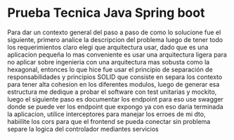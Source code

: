 # Prueba Tecnica Java Spring boot

Para dar un contexto general del paso a paso de como lo solucione
fue el siguiente, primero analice la descripcion del problema luego de tener
todo los requerimientos claro elegi que arquitectura usar, dado que es una 
aplicacion pequeña lo mas conveniente es usar una arquitectura ligera para no aplicar
sobre ingenieria con una arquitectura mas sobusta como la hexagonal, entonces
lo que hice fue usar el principio de separación de responsabilidades y principios SOLID
que consiste en separa los contexto para tener alta cohesion en los diferentes modulos,
luego de generar esa estructura me dedique a probar el software con test unitarias y mockito,
luego el siguiente paso es documentar los endpoint para eso use swagger donde se puede ver
los endpoint que expongo ya con eso daria terminada la aplicacion, utilice interceptores para
manejar los erroes de mi dto, habiilite los cors para que el frontend se pueda conectar sin problema
separe la logica del controlador mediantes servicios